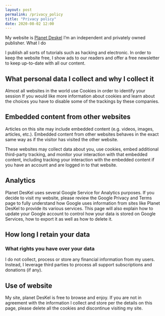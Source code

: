 ```yaml
---
layout: post
permalink: /privacy_policy
title: "Privacy policy"
date: 2020-08-02 12:00
---
```


My website is [Planet Deskel](https://deskel.github.io/) I’m an independent and privately owned publisher.
What I do

I publish all sorts of tutorials such as hacking and electronic. In order to keep the website free, I show ads to our readers and offer a free newsletter to keep up-to-date with all our content.

## What personal data I collect and why I collect it

Almost all websites in the world use Cookies in order to identify your session If you would like more information about cookies and learn about the choices you have to disable some of the trackings by these companies.

## Embedded content from other websites

Articles on this site may include embedded content (e.g. videos, images, articles, etc.). Embedded content from other websites behaves in the exact same way as if the visitor has visited the other website.

These websites may collect data about you, use cookies, embed additional third-party tracking, and monitor your interaction with that embedded content, including tracking your interaction with the embedded content if you have an account and are logged in to that website.

## Analytics

Planet DesKel uses several Google Service for Analytics purposes. If you decide to visit my website, please review the Google Privacy and Terms page to fully understand how Google uses information from sites like Planet DesKel to provide its various services. This page will also explain how to update your Google account to control how your data is stored on Google Services, how to export it as well as how to delete it.

## How long I retain your data

### What rights you have over your data

I do not collect, process or store any financial information from my users. Instead, I leverage third parties to process all support subscriptions and donations (if any). 


## Use of website

My site, planet DesKel is free to browse and enjoy. If you are not in agreement with the information I collect and store per the details on this page, please delete all the cookies and discontinue visiting my site. 
